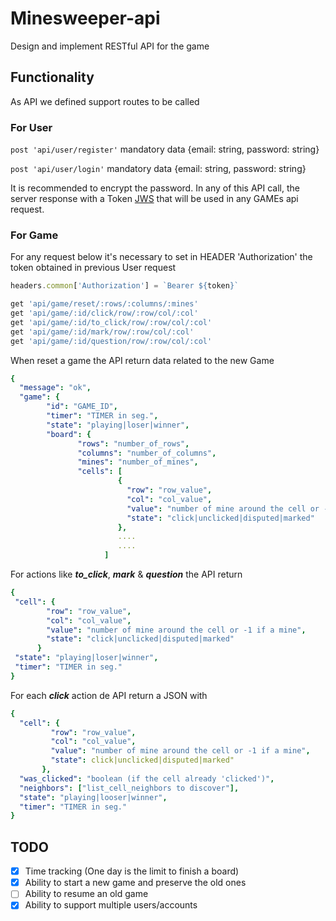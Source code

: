 # Minesweeper-api

Design and implement RESTful API for the game

## Functionality

As API we defined support routes to be called

### For User

```post 'api/user/register'``` mandatory data {email: string, password: string}

```post 'api/user/login'```    mandatory data {email: string, password: string}

It is recommended to encrypt the password.
In any of this API call, the server response with a Token [JWS](https://jwt.io/)
that will be used in any GAMEs api request.

### For Game

For any request below it's necessary to set in HEADER 'Authorization'
the token obtained in previous User request

```javascript
headers.common['Authorization'] = `Bearer ${token}`
```

```ruby
get 'api/game/reset/:rows/:columns/:mines'
get 'api/game/:id/click/row/:row/col/:col'
get 'api/game/:id/to_click/row/:row/col/:col'
get 'api/game/:id/mark/row/:row/col/:col'
get 'api/game/:id/question/row/:row/col/:col'
```

When reset a game the API return data related to the new Game

```yaml
{
  "message": "ok",
  "game": {
        "id": "GAME_ID",
        "timer": "TIMER in seg.",
        "state": "playing|loser|winner",
        "board": {
               "rows": "number_of_rows",
               "columns": "number_of_columns",
               "mines": "number_of_mines",
               "cells": [
                        {
                          "row": "row_value",
                          "col": "col_value",
                          "value": "number of mine around the cell or -1 if a mine",
                          "state": "click|unclicked|disputed|marked"
                        },
                        ....
                        ....
                     ]
```

For actions like ***to_click***, ***mark*** & ***question*** the API return

```yaml
{
 "cell": {
        "row": "row_value",
        "col": "col_value",
        "value": "number of mine around the cell or -1 if a mine",
        "state": "click|unclicked|disputed|marked"
      }
 "state": "playing|loser|winner",
 "timer": "TIMER in seg."
}
```

For each ***click*** action de API return a JSON with

```yaml
{
  "cell": {
         "row": "row_value",
         "col": "col_value",
         "value": "number of mine around the cell or -1 if a mine",
         "state": click|unclicked|disputed|marked"
       },
  "was_clicked": "boolean (if the cell already 'clicked')",
  "neighbors": ["list_cell_neighbors to discover"],
  "state": "playing|looser|winner",
  "timer": "TIMER in seg."
}
```

## TODO

- [x] Time tracking (One day is the limit to finish a board)
- [x] Ability to start a new game and preserve the old ones
- [ ] Ability to resume an old game
- [x] Ability to support multiple users/accounts
